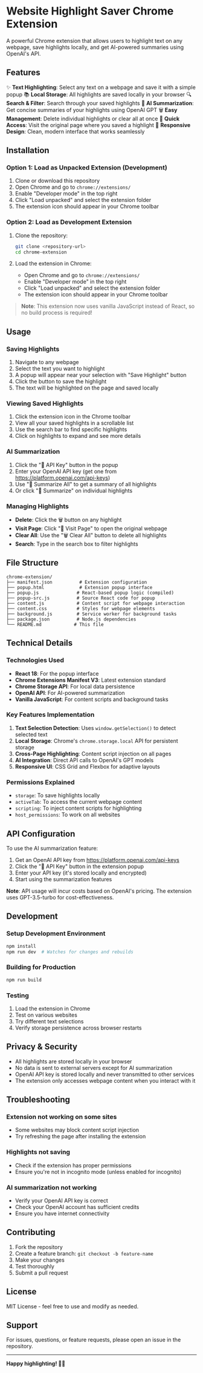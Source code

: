 # Website Highlight Saver Chrome Extension

A powerful Chrome extension that allows users to highlight text on any webpage, save highlights locally, and get AI-powered summaries using OpenAI's API.

## Features

✨ **Text Highlighting**: Select any text on a webpage and save it with a simple popup
📚 **Local Storage**: All highlights are saved locally in your browser
🔍 **Search & Filter**: Search through your saved highlights
🤖 **AI Summarization**: Get concise summaries of your highlights using OpenAI GPT
🗑️ **Easy Management**: Delete individual highlights or clear all at once
🔗 **Quick Access**: Visit the original page where you saved a highlight
📱 **Responsive Design**: Clean, modern interface that works seamlessly

## Installation

### Option 1: Load as Unpacked Extension (Development)

1. Clone or download this repository
2. Open Chrome and go to `chrome://extensions/`
3. Enable "Developer mode" in the top right
4. Click "Load unpacked" and select the extension folder
5. The extension icon should appear in your Chrome toolbar

### Option 2: Load as Development Extension

1. Clone the repository:
   ```bash
   git clone <repository-url>
   cd chrome-extension
   ```

2. Load the extension in Chrome:
   - Open Chrome and go to `chrome://extensions/`
   - Enable "Developer mode" in the top right
   - Click "Load unpacked" and select the extension folder
   - The extension icon should appear in your Chrome toolbar

> **Note**: This extension now uses vanilla JavaScript instead of React, so no build process is required!

## Usage

### Saving Highlights

1. Navigate to any webpage
2. Select the text you want to highlight
3. A popup will appear near your selection with "Save Highlight" button
4. Click the button to save the highlight
5. The text will be highlighted on the page and saved locally

### Viewing Saved Highlights

1. Click the extension icon in the Chrome toolbar
2. View all your saved highlights in a scrollable list
3. Use the search bar to find specific highlights
4. Click on highlights to expand and see more details

### AI Summarization

1. Click the "🔑 API Key" button in the popup
2. Enter your OpenAI API key (get one from https://platform.openai.com/api-keys)
3. Use "🤖 Summarize All" to get a summary of all highlights
4. Or click "🤖 Summarize" on individual highlights

### Managing Highlights

- **Delete**: Click the 🗑️ button on any highlight
- **Visit Page**: Click "🔗 Visit Page" to open the original webpage
- **Clear All**: Use the "🗑️ Clear All" button to delete all highlights
- **Search**: Type in the search box to filter highlights

## File Structure

```
chrome-extension/
├── manifest.json          # Extension configuration
├── popup.html             # Extension popup interface
├── popup.js              # React-based popup logic (compiled)
├── popup-src.js          # Source React code for popup
├── content.js            # Content script for webpage interaction
├── content.css           # Styles for webpage elements
├── background.js         # Service worker for background tasks
├── package.json          # Node.js dependencies
└── README.md            # This file
```

## Technical Details

### Technologies Used

- **React 18**: For the popup interface
- **Chrome Extensions Manifest V3**: Latest extension standard
- **Chrome Storage API**: For local data persistence
- **OpenAI API**: For AI-powered summarization
- **Vanilla JavaScript**: For content scripts and background tasks

### Key Features Implementation

1. **Text Selection Detection**: Uses `window.getSelection()` to detect selected text
2. **Local Storage**: Chrome's `chrome.storage.local` API for persistent storage
3. **Cross-Page Highlighting**: Content script injection on all pages
4. **AI Integration**: Direct API calls to OpenAI's GPT models
5. **Responsive UI**: CSS Grid and Flexbox for adaptive layouts

### Permissions Explained

- `storage`: To save highlights locally
- `activeTab`: To access the current webpage content
- `scripting`: To inject content scripts for highlighting
- `host_permissions`: To work on all websites

## API Configuration

To use the AI summarization feature:

1. Get an OpenAI API key from https://platform.openai.com/api-keys
2. Click the "🔑 API Key" button in the extension popup
3. Enter your API key (it's stored locally and encrypted)
4. Start using the summarization features

**Note**: API usage will incur costs based on OpenAI's pricing. The extension uses GPT-3.5-turbo for cost-effectiveness.

## Development

### Setup Development Environment

```bash
npm install
npm run dev  # Watches for changes and rebuilds
```

### Building for Production

```bash
npm run build
```

### Testing

1. Load the extension in Chrome
2. Test on various websites
3. Try different text selections
4. Verify storage persistence across browser restarts

## Privacy & Security

- All highlights are stored locally in your browser
- No data is sent to external servers except for AI summarization
- OpenAI API key is stored locally and never transmitted to other services
- The extension only accesses webpage content when you interact with it

## Troubleshooting

### Extension not working on some sites
- Some websites may block content script injection
- Try refreshing the page after installing the extension

### Highlights not saving
- Check if the extension has proper permissions
- Ensure you're not in incognito mode (unless enabled for incognito)

### AI summarization not working
- Verify your OpenAI API key is correct
- Check your OpenAI account has sufficient credits
- Ensure you have internet connectivity

## Contributing

1. Fork the repository
2. Create a feature branch: `git checkout -b feature-name`
3. Make your changes
4. Test thoroughly
5. Submit a pull request

## License

MIT License - feel free to use and modify as needed.

## Support

For issues, questions, or feature requests, please open an issue in the repository.

---

**Happy highlighting! 📝✨**
